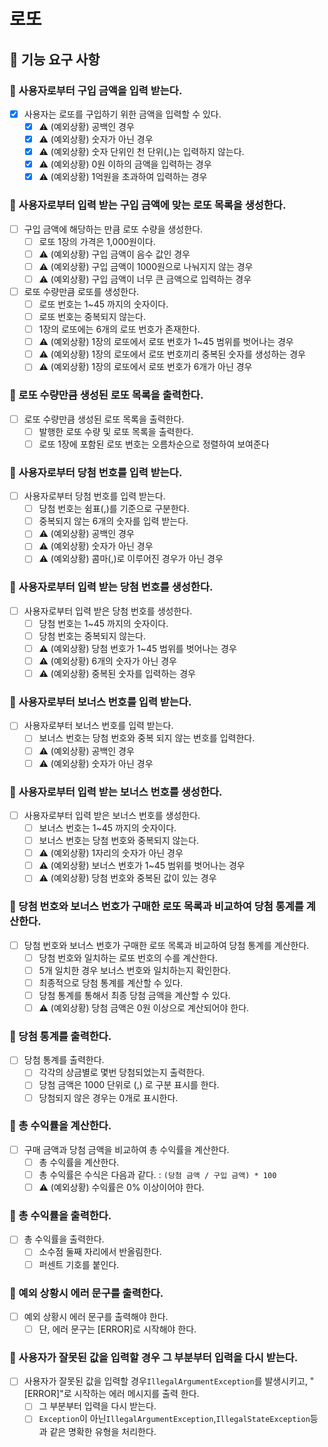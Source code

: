 # 로또

## 📑 기능 요구 사항

### 📌 사용자로부터 구입 금액을 입력 받는다.

- [x] 사용자는 로또를 구입하기 위한 금액을 입력할 수 있다.
    - [x] ⚠️ (예외상황) 공백인 경우
    - [x] ⚠️ (예외상황) 숫자가 아닌 경우
    - [x] ⚠️ (예외상황) 숫자 단위인 천 단위(,)는 입력하지 않는다.
    - [x] ⚠️ (예외상황) 0원 이하의 금액을 입력하는 경우
    - [x] ⚠️ (예외상황) 1억원을 초과하여 입력하는 경우

### 📌 사용자로부터 입력 받는 구입 금액에 맞는 로또 목록을 생성한다.

- [ ] 구입 금액에 해당하는 만큼 로또 수량을 생성한다.
    - [ ] 로또 1장의 가격은 1,000원이다.
    - [ ] ⚠️ (예외상황) 구입 금액이 음수 값인 경우
    - [ ] ⚠️ (예외상황) 구입 금액이 1000원으로 나눠지지 않는 경우
    - [ ] ⚠️ (예외상황) 구입 금액이 너무 큰 금액으로 입력하는 경우

- [ ] 로또 수량만큼 로또를 생성한다.
    - [ ] 로또 번호는 1~45 까지의 숫자이다.
    - [ ] 로또 번호는 중복되지 않는다.
    - [ ] 1장의 로또에는 6개의 로또 번호가 존재한다.
    - [ ] ⚠️ (예외상황) 1장의 로또에서 로또 번호가 1~45 범위를 벗어나는 경우
    - [ ] ⚠️ (예외상황) 1장의 로또에서 로또 번호끼리 중복된 숫자를 생성하는 경우
    - [ ] ⚠️ (예외상황) 1장의 로또에서 로또 번호가 6개가 아닌 경우

### 📌 로또 수량만큼 생성된 로또 목록을 출력한다.

- [ ] 로또 수량만큼 생성된 로또 목록을 출력한다.
    - [ ] 발행한 로또 수량 및 로또 목록을 출력한다.
    - [ ] 로또 1장에 포함된 로또 번호는 오름차순으로 정렬하여 보여준다

### 📌 사용자로부터 당첨 번호를 입력 받는다.

- [ ] 사용자로부터 당첨 번호를 입력 받는다.
    - [ ] 당첨 번호는 쉼표(,)를 기준으로 구분한다.
    - [ ] 중복되지 않는 6개의 숫자를 입력 받는다.
    - [ ] ⚠️ (예외상황) 공백인 경우
    - [ ] ⚠️ (예외상황) 숫자가 아닌 경우
    - [ ] ⚠️ (예외상황) 콤마(,)로 이루어진 경우가 아닌 경우

### 📌 사용자로부터 입력 받는 당첨 번호를 생성한다.

- [ ] 사용자로부터 입력 받은 당첨 번호를 생성한다.
    - [ ] 당첨 번호는 1~45 까지의 숫자이다.
    - [ ] 당첨 번호는 중복되지 않는다.
    - [ ] ⚠️ (예외상황) 당첨 번호가 1~45 범위를 벗어나는 경우
    - [ ] ⚠️ (예외상황) 6개의 숫자가 아닌 경우
    - [ ] ⚠️ (예외상황) 중복된 숫자를 입력하는 경우

### 📌 사용자로부터 보너스 번호를 입력 받는다.

- [ ] 사용자로부터 보너스 번호를 입력 받는다.
    - [ ] 보너스 번호는 당첨 번호와 중복 되지 않는 번호를 입력한다.
    - [ ] ⚠️ (예외상황) 공백인 경우
    - [ ] ⚠️ (예외상황) 숫자가 아닌 경우

### 📌 사용자로부터 입력 받는 보너스 번호를 생성한다.

- [ ] 사용자로부터 입력 받은 보너스 번호를 생성한다.
    - [ ] 보너스 번호는 1~45 까지의 숫자이다.
    - [ ] 보너스 번호는 당첨 번호와 중복되지 않는다.
    - [ ] ⚠️ (예외상황) 1자리의 숫자가 아닌 경우
    - [ ] ⚠️ (예외상황) 보너스 번호가 1~45 범위를 벗어나는 경우
    - [ ] ⚠️ (예외상황) 당첨 번호와 중복된 값이 있는 경우

### 📌 당첨 번호와 보너스 번호가 구매한 로또 목록과 비교하여 당첨 통계를 계산한다.

- [ ] 당첨 번호와 보너스 번호가 구매한 로또 목록과 비교하여 당첨 통계를 계산한다.
    - [ ] 당첨 번호와 일치하는 로또 번호의 수를 계산한다.
    - [ ] 5개 일치한 경우 보너스 번호와 일치하는지 확인한다.
    - [ ] 최종적으로 당첨 통계를 계산할 수 있다.
    - [ ] 당첨 통계를 통해서 최종 당첨 금액을 계산할 수 있다.
    - [ ] ⚠️ (예외상황) 당첨 금액은 0원 이상으로 계산되어야 한다.

### 📌 당첨 통계를 출력한다.

- [ ] 당첨 통계를 출력한다.
    - [ ] 각각의 상금별로 몇번 당첨되었는지 출력한다.
    - [ ] 당첨 금액은 1000 단위로 (,) 로 구분 표시를 한다.
    - [ ] 당첨되지 않은 경우는 0개로 표시한다.

### 📌 총 수익률을 계산한다.

- [ ] 구매 금액과 당첨 금액을 비교하여 총 수익률을 계산한다.
    - [ ] 총 수익률을 계산한다.
    - [ ] 총 수익률은 수식은 다음과 같다. : `(당첨 금액 / 구입 금액) * 100`
    - [ ] ⚠️ (예외상황) 수익률은 0% 이상이어야 한다.

### 📌 총 수익률을 출력한다.

- [ ] 총 수익률을 출력한다.
    - [ ] 소수점 둘째 자리에서 반올림한다.
    - [ ] 퍼센트 기호를 붙인다.

### 📌 예외 상황시 에러 문구를 출력한다.

- [ ] 예외 상황시 에러 문구를 출력해야 한다.
    - [ ] 단, 에러 문구는 [ERROR]로 시작해야 한다.

### 📌 사용자가 잘못된 값을 입력할 경우 그 부분부터 입력을 다시 받는다.

- [ ] 사용자가 잘못된 값을 입력할 경우`IllegalArgumentException`를 발생시키고, "[ERROR]"로 시작하는 에러 메시지를 출력 한다.
    - [ ] 그 부분부터 입력을 다시 받는다.
    - [ ] `Exception`이 아닌`IllegalArgumentException`,`IllegalStateException`등과 같은 명확한 유형을 처리한다.
